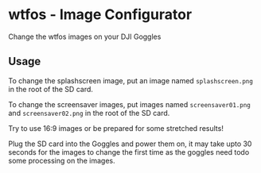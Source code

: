 # wtfos - Image Configurator

Change the wtfos images on your DJI Goggles

## Usage 
To change the splashscreen image, put an image named `splashscreen.png` in the root of the SD card.

To change the screensaver images, put images named `screensaver01.png` and `screensaver02.png` in the root of the SD card.

Try to use 16:9 images or be prepared for some stretched results!

Plug the SD card into the Goggles and power them on, it may take upto 30 seconds for the images to change the first time as the goggles need todo some processing on the images.